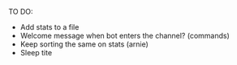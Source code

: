 TO DO:

* Add stats to a file
* Welcome message when bot enters the channel? (commands)
* Keep sorting the same on stats (arnie)
* Sleep tite
